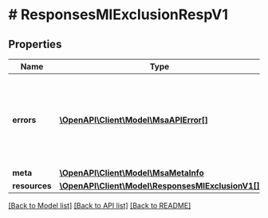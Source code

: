 # # ResponsesMlExclusionRespV1

## Properties

Name | Type | Description | Notes
------------ | ------------- | ------------- | -------------
**errors** | [**\OpenAPI\Client\Model\MsaAPIError[]**](MsaAPIError.md) | A collection of any errors which occurred during execution of the request |
**meta** | [**\OpenAPI\Client\Model\MsaMetaInfo**](MsaMetaInfo.md) |  |
**resources** | [**\OpenAPI\Client\Model\ResponsesMlExclusionV1[]**](ResponsesMlExclusionV1.md) |  |

[[Back to Model list]](../../README.md#models) [[Back to API list]](../../README.md#endpoints) [[Back to README]](../../README.md)
